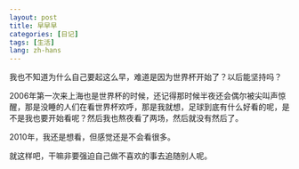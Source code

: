 ```yaml
---
layout: post
title: 早早早
categories: [日记]
tags: [生活]
lang: zh-hans
---
```



我也不知道为什么自己要起这么早，难道是因为世界杯开始了？以后能坚持吗？

2006年第一次来上海也是世界杯的时候，还记得那时候半夜还会偶尔被尖叫声惊醒，那是没睡的人们在看世界杯欢呼，那是我就想，足球到底有什么好看的呢，是不是我也要开始看呢？然后我也熬夜看了两场，然后就没有然后了。

2010年，我还是想看，但感觉还是不会看很多。

就这样吧，干嘛非要强迫自己做不喜欢的事去追随别人呢。
